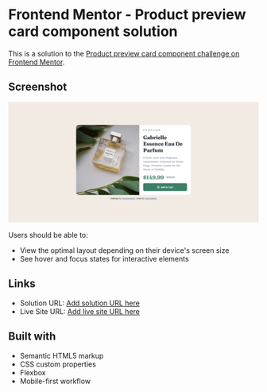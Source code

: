 # Frontend Mentor - Product preview card component solution

This is a solution to the [Product preview card component challenge on Frontend Mentor](https://www.frontendmentor.io/challenges/product-preview-card-component-GO7UmttRfa). 

## Screenshot

![Desktop Version](./images/card-component-desktop.png)

Users should be able to:

- View the optimal layout depending on their device's screen size
- See hover and focus states for interactive elements

## Links

- Solution URL: [Add solution URL here](https://github.com/ctbeltran/product-preview-card)
- Live Site URL: [Add live site URL here](https://ctbeltran.github.io/product-preview-card)

## Built with

- Semantic HTML5 markup
- CSS custom properties
- Flexbox
- Mobile-first workflow
